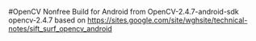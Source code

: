#OpenCV Nonfree Build for Android
from OpenCV-2.4.7-android-sdk opencv-2.4.7
based on https://sites.google.com/site/wghsite/technical-notes/sift_surf_opencv_android
